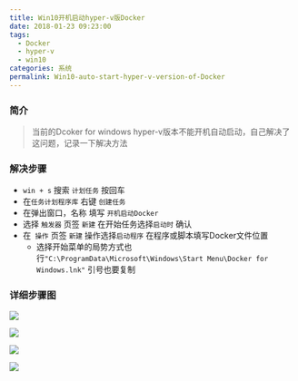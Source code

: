 ```yaml
---
title: Win10开机启动hyper-v版Docker
date: 2018-01-23 09:23:00
tags:
  - Docker
  - hyper-v
  - win10
categories: 系统
permalink: Win10-auto-start-hyper-v-version-of-Docker
---
```


### 简介
>当前的Dcoker for windows hyper-v版本不能开机自动启动，自己解决了这问题，记录一下解决方法

### 解决步骤
- `win + s` 搜索 `计划任务` 按回车
- 在`任务计划程序库` 右键 `创建任务`
- 在弹出窗口，名称 填写 `开机启动Docker`
- 选择 `触发器` 页签 `新建` 在开始任务选择`启动时` 确认
- 在` 操作` 页签 `新建` 操作选择`启动程序` 在程序或脚本填写Docker文件位置
  - 选择开始菜单的局势方式也行` "C:\ProgramData\Microsoft\Windows\Start Menu\Docker for Windows.lnk" ` 引号也要复制

### 详细步骤图
![](https://dl.ystyle.top/qiniu//20180123/0946-u.png)

![](https://dl.ystyle.top/qiniu//20180123/0947-b.png)

![](https://dl.ystyle.top/qiniu//20180123/0947-x.png)

![](https://dl.ystyle.top/qiniu//20180123/0948-Y.png)
